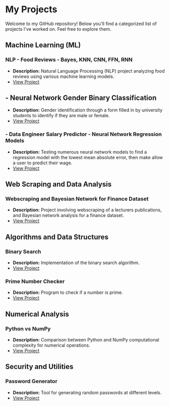 # My Projects

Welcome to my GitHub repository! Below you'll find a categorized list of projects I've worked on. Feel free to explore them.

## Machine Learning (ML)

### NLP - Food Reviews - Bayes, KNN, CNN, FFN, RNN

- **Description:** Natural Language Processing (NLP) project analyzing food reviews using various machine learning models.
- [View Project](https://github.com/Samuel-Mason-git/Recent-Projects/blob/main/NLP%20-%20Food%20Reviews%20-%20Bayes%2C%20KNN%2C%20CNN%2C%20FFN%2C%20RNN.)

## - Neural Network Gender Binary Classification
- **Description:** Gender identification through a form filled in by university students to identify if they are male or female.
-  [View Project](https://github.com/Samuel-Mason-git/Recent-Projects/blob/main/Binary_Gender_Classification.ipynb)

### - Data Engineer Salary Predictor - Neural Network Regression Models 

- **Description:** Testing numerous neural network models to find a regression model with the lowest mean absolute error, then make allow a user to predict their wage.
- [View Project](https://github.com/Samuel-Mason-git/Recent-Projects/blob/main/Data_Engineer_ML_Regression.ipynb)

## Web Scraping and Data Analysis

### Webscraping and Bayesian Network for Finance Dataset

- **Description:** Project involving webscraping of a lecturers publications, and Bayesian network analysis for a finance dataset.
- [View Project](https://github.com/Samuel-Mason-git/Recent-Projects/blob/main/Webscraping%20and%20Bayesian%20Network%20for%20Finance%20Dataset)

## Algorithms and Data Structures

### Binary Search

- **Description:** Implementation of the binary search algorithm.
- [View Project](link_to_binary_search_project)

### Prime Number Checker

- **Description:** Program to check if a number is prime.
- [View Project](https://github.com/Samuel-Mason-git/Recent-Projects/blob/main/Binary_Search)

## Numerical Analysis

### Python vs NumPy

- **Description:** Comparison between Python and NumPy computational complexity for numerical operations.
- [View Project](https://github.com/Samuel-Mason-git/Recent-Projects/blob/main/Python_vs_NumPy)

## Security and Utilities

### Password Generator

- **Description:** Tool for generating random passwords at different levels.
- [View Project](https://github.com/Samuel-Mason-git/Recent-Projects/blob/main/Password_Generator)
